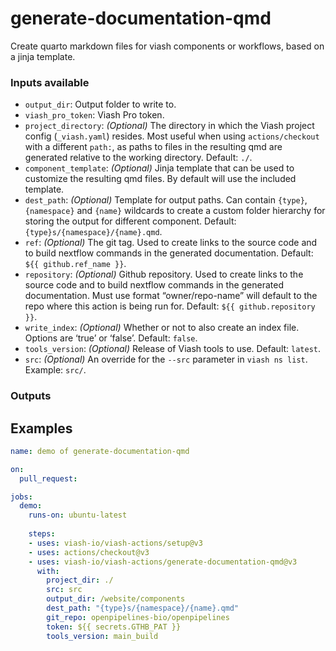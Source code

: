 # generate-documentation-qmd

Create quarto markdown files for viash components or workflows, based on
a jinja template.

### Inputs available

- `output_dir`: Output folder to write to.
- `viash_pro_token`: Viash Pro token.
- `project_directory`: *(Optional)* The directory in which the Viash
  project config (`_viash.yaml`) resides. Most useful when using
  `actions/checkout` with a different `path:`, as paths to files in the
  resulting qmd are generated relative to the working directory.
  Default: `./`.
- `component_template`: *(Optional)* Jinja template that can be used to
  customize the resulting qmd files. By default will use the included
  template.
- `dest_path`: *(Optional)* Template for output paths. Can contain
  `{type}`, `{namespace}` and `{name}` wildcards to create a custom
  folder hierarchy for storing the output for different component.
  Default: `{type}s/{namespace}/{name}.qmd`.
- `ref`: *(Optional)* The git tag. Used to create links to the source
  code and to build nextflow commands in the generated documentation.
  Default: `${{ github.ref_name }}`.
- `repository`: *(Optional)* Github repository. Used to create links to
  the source code and to build nextflow commands in the generated
  documentation. Must use format “owner/repo-name” will default to the
  repo where this action is being run for. Default:
  `${{ github.repository }}`.
- `write_index`: *(Optional)* Whether or not to also create an index
  file. Options are ‘true’ or ‘false’. Default: `false`.
- `tools_version`: *(Optional)* Release of Viash tools to use. Default:
  `latest`.
- `src`: *(Optional)* An override for the `--src` parameter in
  `viash ns list`. Example: `src/`.

### Outputs

## Examples

``` yaml
name: demo of generate-documentation-qmd

on:
  pull_request:

jobs:
  demo:
    runs-on: ubuntu-latest
    
    steps:
    - uses: viash-io/viash-actions/setup@v3
    - uses: actions/checkout@v3
    - uses: viash-io/viash-actions/generate-documentation-qmd@v3
      with:
        project_dir: ./
        src: src
        output_dir: /website/components
        dest_path: "{type}s/{namespace}/{name}.qmd"
        git_repo: openpipelines-bio/openpipelines
        token: ${{ secrets.GTHB_PAT }}
        tools_version: main_build
```
